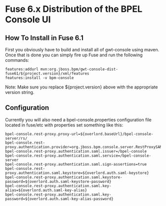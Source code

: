 # Fuse 6.x Distribution of the BPEL Console UI


## How To Install in Fuse 6.1

First you obviously have to build and install all of gwt-console using maven.  Once
that is done you can simply fire up Fuse and run the following commands:

    features:addurl mvn:org.jboss.bpm/gwt-console-dist-fuse61/${project.version}/xml/features
    features:install -v bpm-console

Note: Make sure you replace ${project.version} above with the appropriate version string.


## Configuration

Currently you will also need a bpel-console.properties configuration file located in 
fuse/etc with properties set something like this:

    bpel-console.rest-proxy.proxy-url=${overlord.baseUrl}/bpel-console-server/rs/
    bpel-console.rest-proxy.authentication.provider=org.jboss.bpm.console.server.RestProxySAMLBearerTokenAuthProvider
    bpel-console.rest-proxy.authentication.saml.issuer=/bpel-console
    bpel-console.rest-proxy.authentication.saml.service=/bpel-console-server
    bpel-console.rest-proxy.authentication.saml.sign-assertions=true
    bpel-console.rest-proxy.authentication.saml.keystore=${overlord.auth.saml-keystore}
    bpel-console.rest-proxy.authentication.saml.keystore-password=${overlord.auth.saml-keystore-password}
    bpel-console.rest-proxy.authentication.saml.key-alias=${overlord.auth.saml-key-alias}
    bpel-console.rest-proxy.authentication.saml.key-password=${overlord.auth.saml-key-alias-password}
